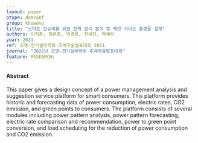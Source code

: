 ```yaml
---
layout: paper
ptype: domconf
group: knowevo
title: "스마트 컨슈머를 위한 전력 관리 분석 및 제안 서비스 플랫폼 설계"
authors: 이지훈, 최문봉, 박경용, 천세진, 박혜리
year: 2021
ref: 조명-전기설비학회 추계학술발표대회 2021.
journal: "2021년 조명-전기설비학회 추계학술발표대회"
feature: RESEARCH;
---
```


<h4><span class="badge badge-info">Abstract</span></h4>
This paper gives a design concept of a power management analysis and suggestion service platform for smart consumers. This platform provides historic and forecasting data of power consumption, electric rates, CO2 emission, and green points to consumers. The platform consists of several modules including power pattern analysis, power pattern forecasting, electric rate comparison and recommendation, power to green point conversion, and load scheduling for the reduction of power consumption and CO2 emission.